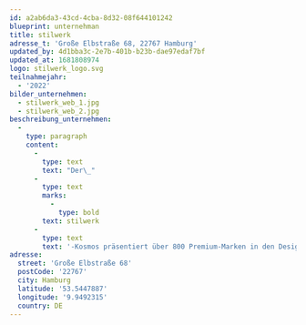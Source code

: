 ```yaml
---
id: a2ab6da3-43cd-4cba-8d32-08f644101242
blueprint: unternehman
title: stilwerk
adresse_t: 'Große Elbstraße 68, 22767 Hamburg'
updated_by: 4d1bba3c-2e7b-401b-b23b-dae97edaf7bf
updated_at: 1681808974
logo: stilwerk_logo.svg
teilnahmejahr:
  - '2022'
bilder_unternehmen:
  - stilwerk_web_1.jpg
  - stilwerk_web_2.jpg
beschreibung_unternehmen:
  -
    type: paragraph
    content:
      -
        type: text
        text: "Der\_"
      -
        type: text
        marks:
          -
            type: bold
        text: stilwerk
      -
        type: text
        text: '-Kosmos präsentiert über 800 Premium-Marken in den Design-Destinationen, den stilwerk-Hotels und im Onlineshop. Vom Klassiker bis zur Avantgarde, von der Küche bis zum Arbeitszimmer, von der Planung bis zur Einrichtung bietet stilwerk alles zum Thema erstklassiges Design an den Standorten Hamburg, Berlin, Düsseldorf und Rotterdam (ab 2023). Durch die Initiative ReFraming Art fördert stilwerk Künstler/-innen mit Ausstellungen und Talks.'
adresse:
  street: 'Große Elbstraße 68'
  postCode: '22767'
  city: Hamburg
  latitude: '53.5447887'
  longitude: '9.9492315'
  country: DE
---
```

